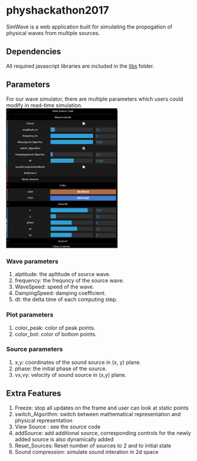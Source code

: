 # physhackathon2017
SimWave is a web application built for simulating the propogation of physical waves from multiple sources.

## Dependencies
All required javascript libraries are included in the [libs](https://github.com/kevenv/physhackathon2017/tree/master/libs) folder.
## Parameters
For our wave simulator, there are multiple parameters which users could modify in read-time simulation.
</br>
<img src="https://github.com/kevenv/physhackathon2017/blob/master/controlPanel.jpg" width="300px">
### Wave parameters 
1. alptitude: the apltitude of source wave.
2. frequency: the frequncy of the source wave.
3. WaveSpeed: speed of the wave.
4. DampingSpeed: damping coefficient.
5. dt: the delta time of each computing step.
### Plot parameters
1. color_peak: color of peak points.
2. color_bot: color of bottom points.
### Source parameters
1. x,y: coordinates of the sound source in (x, y) plane.
2. phase: the initial phase of the source.
3. vx,vy: velocity of sound source in (x,y) plane. 
## Extra Features
1. Freeze: stop all updates on the frame and user can look at static points
2. switch_Algorithm: switch between mathematical representation and physical representation 
3. View Source : see the source code
4. addSource: add additional source, corresponding controls for the newly added source is also dynamically added
5. Reset_Sources: Reset number of sources to 2 and to initial state
6. Sound compression: simulate sound interation in 2d space
